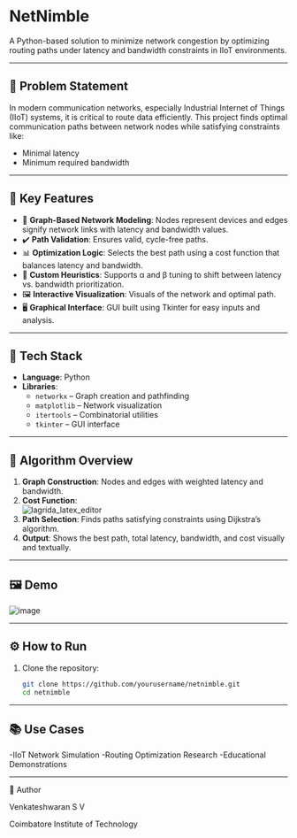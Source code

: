 # NetNimble
A Python-based solution to minimize network congestion by optimizing routing paths under latency and bandwidth constraints in IIoT environments.

---

## 📌 Problem Statement

In modern communication networks, especially Industrial Internet of Things (IIoT) systems, it is critical to route data efficiently. This project finds optimal communication paths between network nodes while satisfying constraints like:

- Minimal latency
- Minimum required bandwidth
---

## 🚀 Key Features

- 🔗 **Graph-Based Network Modeling**: Nodes represent devices and edges signify network links with latency and bandwidth values.
- ✔️ **Path Validation**: Ensures valid, cycle-free paths.
- 📊 **Optimization Logic**: Selects the best path using a cost function that balances latency and bandwidth.
- 🧠 **Custom Heuristics**: Supports α and β tuning to shift between latency vs. bandwidth prioritization.
- 🖼️ **Interactive Visualization**: Visuals of the network and optimal path.
- 🖥️ **Graphical Interface**: GUI built using Tkinter for easy inputs and analysis.
---

## 🧰 Tech Stack

- **Language**: Python
- **Libraries**:
  - `networkx` – Graph creation and pathfinding
  - `matplotlib` – Network visualization
  - `itertools` – Combinatorial utilities
  - `tkinter` – GUI interface
---

## 🧠 Algorithm Overview

1. **Graph Construction**: Nodes and edges with weighted latency and bandwidth.
2. **Cost Function**:  
   ![lagrida_latex_editor](https://github.com/user-attachments/assets/770e6a26-30b0-4473-9412-62369cfa2af3)
3. **Path Selection**: Finds paths satisfying constraints using Dijkstra’s algorithm.
4. **Output**: Shows the best path, total latency, bandwidth, and cost visually and textually.
---

## 🖼️ Demo

![image](https://github.com/user-attachments/assets/ca2e89bd-1b82-4808-bb33-302dc15b8841)

---
## ⚙️ How to Run

1. Clone the repository:
   ```bash
   git clone https://github.com/yourusername/netnimble.git
   cd netnimble
   ```
---

## 📚 Use Cases
-IIoT Network Simulation
-Routing Optimization Research
-Educational Demonstrations

---

👤 Author

Venkateshwaran S V


Coimbatore Institute of Technology
